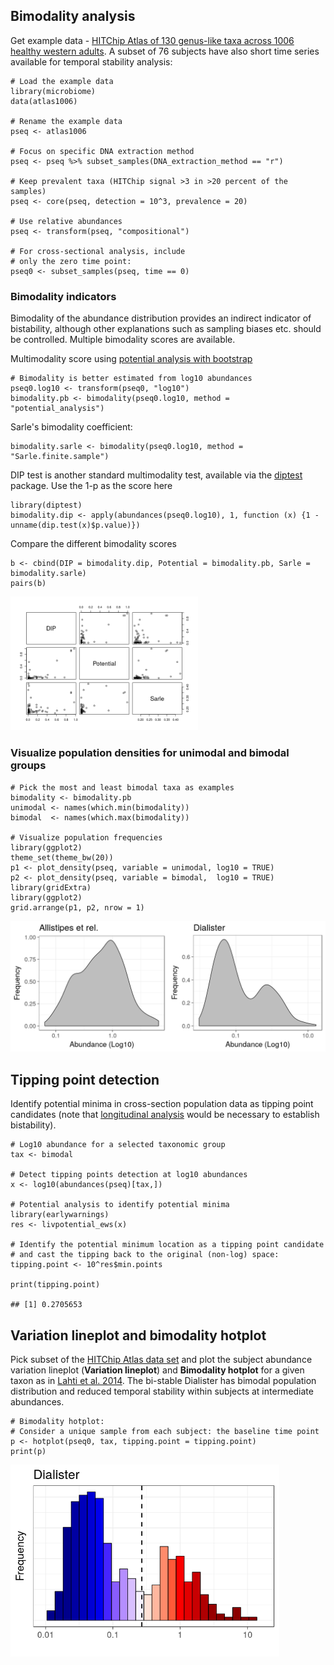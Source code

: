 <!--
  %\VignetteEngine{knitr::rmarkdown}
  %\VignetteIndexEntry{microbiome tutorial - stability}
  %\usepackage[utf8]{inputenc}
  %\VignetteEncoding{UTF-8}  
-->
Bimodality analysis
-------------------

Get example data - [HITChip Atlas of 130 genus-like taxa across 1006
healthy western
adults](http://www.nature.com/ncomms/2014/140708/ncomms5344/full/ncomms5344.html).
A subset of 76 subjects have also short time series available for
temporal stability analysis:

    # Load the example data
    library(microbiome)
    data(atlas1006)

    # Rename the example data
    pseq <- atlas1006

    # Focus on specific DNA extraction method
    pseq <- pseq %>% subset_samples(DNA_extraction_method == "r")

    # Keep prevalent taxa (HITChip signal >3 in >20 percent of the samples)
    pseq <- core(pseq, detection = 10^3, prevalence = 20)

    # Use relative abundances
    pseq <- transform(pseq, "compositional")

    # For cross-sectional analysis, include
    # only the zero time point:
    pseq0 <- subset_samples(pseq, time == 0)

### Bimodality indicators

Bimodality of the abundance distribution provides an indirect indicator
of bistability, although other explanations such as sampling biases etc.
should be controlled. Multiple bimodality scores are available.

Multimodality score using [potential analysis with
bootstrap](http://www.nature.com/ncomms/2014/140708/ncomms5344/full/ncomms5344.html)

    # Bimodality is better estimated from log10 abundances
    pseq0.log10 <- transform(pseq0, "log10")
    bimodality.pb <- bimodality(pseq0.log10, method = "potential_analysis")

Sarle's bimodality coefficient:

    bimodality.sarle <- bimodality(pseq0.log10, method = "Sarle.finite.sample")

DIP test is another standard multimodality test, available via the
[diptest](https://cran.r-project.org/web/packages/diptest/index.html)
package. Use the 1-p as the score here

    library(diptest)
    bimodality.dip <- apply(abundances(pseq0.log10), 1, function (x) {1 - unname(dip.test(x)$p.value)})

Compare the different bimodality scores

    b <- cbind(DIP = bimodality.dip, Potential = bimodality.pb, Sarle = bimodality.sarle)
    pairs(b)

<img src="Bimodality_files/figure-markdown_strict/bimodalitycomp-1.png" width="300px" />

### Visualize population densities for unimodal and bimodal groups

    # Pick the most and least bimodal taxa as examples
    bimodality <- bimodality.pb
    unimodal <- names(which.min(bimodality))
    bimodal  <- names(which.max(bimodality))

    # Visualize population frequencies
    library(ggplot2)
    theme_set(theme_bw(20))
    p1 <- plot_density(pseq, variable = unimodal, log10 = TRUE) 
    p2 <- plot_density(pseq, variable = bimodal,  log10 = TRUE) 
    library(gridExtra)
    library(ggplot2)
    grid.arrange(p1, p2, nrow = 1)

![](Bimodality_files/figure-markdown_strict/stability2-1.png)

Tipping point detection
-----------------------

Identify potential minima in cross-section population data as tipping
point candidates (note that [longitudinal analysis](Stability.md) would
be necessary to establish bistability).

    # Log10 abundance for a selected taxonomic group
    tax <- bimodal

    # Detect tipping points detection at log10 abundances 
    x <- log10(abundances(pseq)[tax,])

    # Potential analysis to identify potential minima
    library(earlywarnings)
    res <- livpotential_ews(x)

    # Identify the potential minimum location as a tipping point candidate
    # and cast the tipping back to the original (non-log) space:
    tipping.point <- 10^res$min.points

    print(tipping.point)

    ## [1] 0.2705653

Variation lineplot and bimodality hotplot
-----------------------------------------

Pick subset of the [HITChip Atlas data
set](http://doi.org/10.5061/dryad.pk75d) and plot the subject abundance
variation lineplot (**Variation lineplot**) and **Bimodality hotplot**
for a given taxon as in [Lahti et al.
2014](http://www.nature.com/ncomms/2014/140708/ncomms5344/full/ncomms5344.html).
The bi-stable Dialister has bimodal population distribution and reduced
temporal stability within subjects at intermediate abundances.

    # Bimodality hotplot:
    # Consider a unique sample from each subject: the baseline time point 
    p <- hotplot(pseq0, tax, tipping.point = tipping.point)
    print(p)

<img src="Bimodality_files/figure-markdown_strict/stability-variationplot-1.png" width="430px" />

